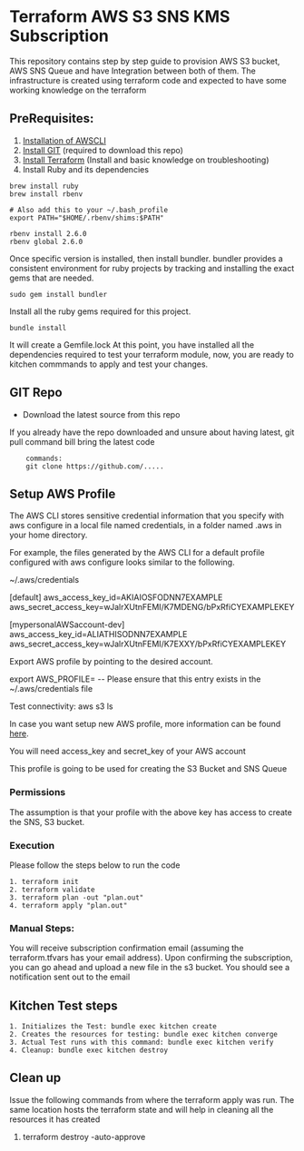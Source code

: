 # Terraform AWS S3 SNS KMS Subscription

This repository contains step by step guide to provision AWS S3 bucket, AWS SNS Queue and have Integration between both of them. The infrastructure is created using terraform code and expected to have some working knowledge on the terraform

## PreRequisites: 

1. [Installation of AWSCLI](https://docs.aws.amazon.com/cli/latest/userguide/getting-started-install.html)
2. [Install GIT](https://git-scm.com/book/en/v2/Getting-Started-Installing-Git) (required to download this repo)
3. [Install Terraform](https://learn.hashicorp.com/tutorials/terraform/install-cli) (Install and basic knowledge on troubleshooting)
4. Install Ruby and its dependencies

```
brew install ruby
brew install rbenv

# Also add this to your ~/.bash_profile
export PATH="$HOME/.rbenv/shims:$PATH"

rbenv install 2.6.0
rbenv global 2.6.0
```

Once specific version is installed, then install bundler.
bundler provides a consistent environment for ruby projects by tracking and installing the exact gems that are needed.
```
sudo gem install bundler
```

Install all the ruby gems required for this project.
```
bundle install
```

It will create a Gemfile.lock
At this point, you have installed all the dependencies required to test your terraform module, now, you are ready to kitchen commmands to apply and test your changes.


## GIT Repo
- Download the latest source from this repo

If you already have the repo downloaded and unsure about having latest, git pull command bill bring the latest code
``` 
    commands:
    git clone https://github.com/.....
```

## Setup AWS Profile
The AWS CLI stores sensitive credential information that you specify with aws configure in a local file named credentials, in a folder named .aws in your home directory.

For example, the files generated by the AWS CLI for a default profile configured with aws configure looks similar to the following.

~/.aws/credentials

[default]
aws_access_key_id=AKIAIOSFODNN7EXAMPLE
aws_secret_access_key=wJalrXUtnFEMI/K7MDENG/bPxRfiCYEXAMPLEKEY

[mypersonalAWSaccount-dev]
aws_access_key_id=ALIATHISODNN7EXAMPLE
aws_secret_access_key=wJalrXUtnFEMI/K7EXXY/bPxRfiCYEXAMPLEKEY

Export AWS profile by pointing to the desired account.

export AWS_PROFILE=<mypersonalAWSaccount-dev> -- Please ensure that this entry exists in the ~/.aws/credentials file

Test connectivity: 
aws s3 ls

In case you want setup new AWS profile, more information can be found [here](https://docs.aws.amazon.com/cli/latest/userguide/cli-configure-profiles.html).

You will need access_key and secret_key of your AWS account

This profile is going to be used for creating the S3 Bucket and SNS Queue

### Permissions
The assumption is that your profile with the above key has access to create the SNS, S3 bucket. 


### Execution

Please follow the steps below to run the code
```
1. terraform init
2. terraform validate
3. terraform plan -out "plan.out"
4. terraform apply "plan.out"
```
    
### Manual Steps:
You will receive subscription confirmation email (assuming the terraform.tfvars has your email address). Upon confirming the subscription, you can go ahead and upload a new file in the s3 bucket. You should see a notification sent out to the email


## Kitchen Test steps
```
1. Initializes the Test: bundle exec kitchen create
2. Creates the resources for testing: bundle exec kitchen converge
3. Actual Test runs with this command: bundle exec kitchen verify
4. Cleanup: bundle exec kitchen destroy
```

## Clean up

Issue the following commands from where the terraform apply was run. The same location hosts the terraform state and will help in cleaning all the resources it has created

1. terraform destroy -auto-approve




